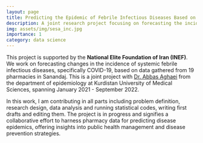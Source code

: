 ```yaml
---
layout: page
title: Predicting the Epidemic of Febrile Infectious Diseases Based on Pharmacy Data
description: A joint research project focusing on forecasting the incidence of systemic febrile infectious diseases, including COVID-19, through pharmacy data analysis.
img: assets/img/sesa_inc.jpg
importance: 1
category: data science
---
```

This project is supported by the **National Elite Foundation of Iran (INEF)**. We work on forecasting changes in the incidence of systemic febrile infectious diseases, specifically COVID-19, based on data gathered from 19 pharmacies in Sanandaj. This is a joint project with [Dr. Abbas Aghaei](https://scholar.google.com/citations?hl=en&user=MguUzQ0AAAAJ&view_op=list_works&sortby=pubdate) from the department of epidemiology at Kurdistan University of Medical Sciences, spanning January 2021 - September 2022.

In this work, I am contributing in all parts including problem definition, research design, data analysis and running statistical codes, writing first drafts and editing them. The project is in progress and signifies a collaborative effort to harness pharmacy data for predicting disease epidemics, offering insights into public health management and disease prevention strategies.
